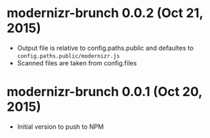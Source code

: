 
# modernizr-brunch 0.0.2 (Oct 21, 2015)

* Output file is relative to config.paths.public and defaultes to `config.paths.public/modernizr.js`
* Scanned files are taken from config.files

# modernizr-brunch 0.0.1 (Oct 20, 2015)

* Initial version to push to NPM
